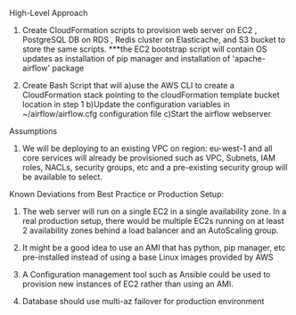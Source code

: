 High-Level Approach
1) Create CloudFormation scripts to provision web server on EC2 , PostgreSQL DB on RDS , Redis cluster on Elasticache, and S3 bucket to store the same scripts.
***the EC2 bootstrap script will contain OS updates as installation of pip manager and installation of 'apache-airflow' package

2) Create Bash Script that will 
	a)use the AWS CLI to create a CloudFormation stack pointing to the cloudFormation template bucket location in step 1
	b)Update the configuration variables in ~/airflow/airflow.cfg configuration file 
	c)Start the airflow webserver


Assumptions
1) We will be deploying to an existing VPC on region: eu-west-1 and all core services will already be provisioned such as VPC, Subnets, IAM roles, NACLs, security groups, etc and a pre-existing security group will be available to select.

Known Deviations from Best Practice or Production Setup:
1) The web server will run on a single EC2 in a single availability zone.  In a real production setup, there would be multiple EC2s running on at least 2 availability zones behind a load balancer and an AutoScaling group.

2) It might be a good idea to use an AMI that has python, pip manager, etc pre-installed instead of using a base Linux images provided by AWS

3) A Configuration management tool such as Ansible could be used to provision new instances of EC2 rather than using an AMI.

4) Database should use multi-az failover for production environment